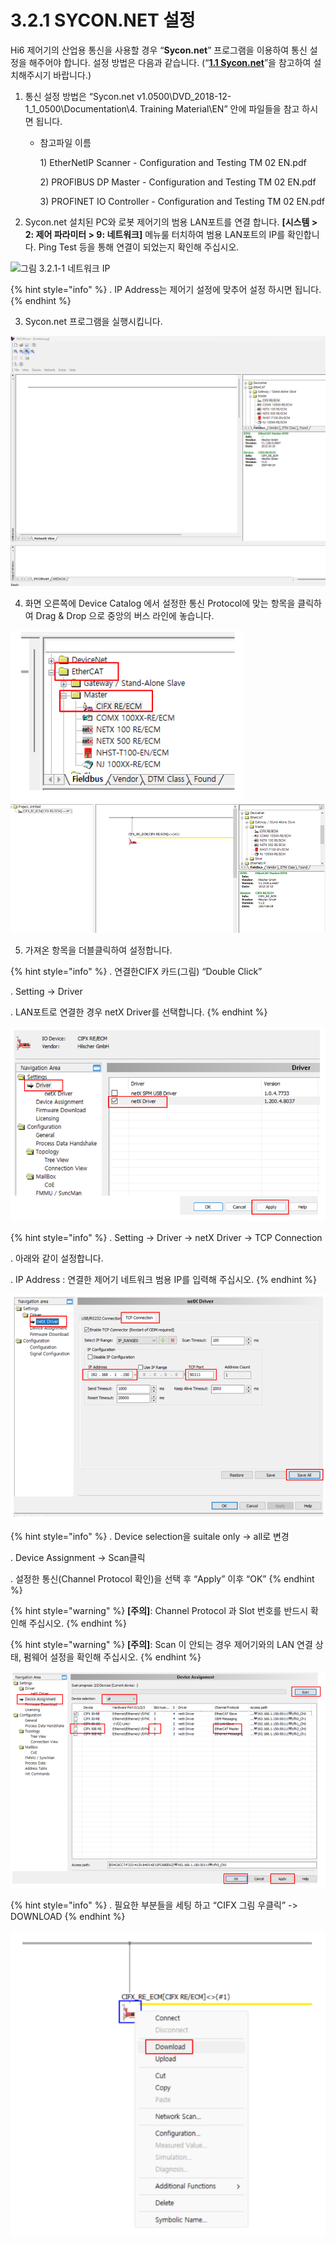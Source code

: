 ﻿# 3.2.1 SYCON.NET 설정

Hi6 제어기의 산업용 통신을 사용할 경우 “**Sycon.net**” 프로그램을 이용하여 통신 설정을 해주어야 합니다. 설정 방법은 다음과 같습니다. (“[**1.1 Sycon.net**](../../1-install-program/1-1-sycon-net.md)”을 참고하여 설치해주시기 바랍니다.)

1. 통신 설정 방법은 “Sycon.net v1.0500\DVD\_2018-12-1\_1\_0500\Documentation\4. Training Material\EN” 안에 파일들을 참고 하시면 됩니다.
   *   참고파일 이름

       1\) EtherNetIP Scanner - Configuration and Testing TM 02 EN.pdf

       2\) PROFIBUS DP Master - Configuration and Testing TM 02 EN.pdf

       3\) PROFINET IO Controller - Configuration and Testing TM 02 EN.pdf

2. Sycon.net 설치된 PC와 로봇 제어기의 범용 LAN포트를 연결 합니다.
   **\[시스템 > 2: 제어 파라미터 > 9: 네트워크]** 메뉴룰 터치하여 범용 LAN포트의 IP를 확인합니다. Ping Test 등을 통해 연결이 되었는지 확인해 주십시오.

![그림 3.2.1-1 네트워크 IP](<../_assets/image_3.2.1-1.png>)

{% hint style="info" %}
\.      IP Address는 제어기 설정에 맞추어 설정 하시면 됩니다.
{% endhint %}

3. Sycon.net 프로그램을 실행시킵니다.

![그림 3.2.1-2 Sycon.net](<../../_assets/image_3.2.1-2.png>)

4. 화면 오른쪽에 Device Catalog 에서 설정한 통신 Protocol에 맞는 항목을 클릭하여 Drag & Drop 으로 중앙의 버스 라인에 놓습니다. 

![그림 3.2.1-3 Sycon.net](<../../_assets/image_3.2.1-3.png>)
![그림 3.2.1-4 Sycon.net](<../../_assets/image_3.2.1-4.png>)

5. 가져온 항목을 더블클릭하여 설정합니다.

{% hint style="info" %}
\.      연결한CIFX 카드(그림) “Double Click”

\.      Setting -> Driver 

\.      LAN포트로 연결한 경우 netX Driver를 선택합니다.
{% endhint %}

![그림 3.2.1-5 Sycon.net](<../../_assets/image_3.2.1-5.png>)

{% hint style="info" %}
\.     Setting -> Driver -> netX Driver -> TCP Connection 

\.     아래와 같이 설정합니다.

\.     IP Address : 연결한 제어기 네트워크 범용 IP를 입력해 주십시오.
{% endhint %}

![그림 3.2.1-6 Sycon.net](<../../_assets/image_3.2.1-6.png>)

{% hint style="info" %}
\.      Device selection을 suitale only -> all로 변경

\.      Device Assignment -> Scan클릭

\.      설정한 통신(Channel Protocol 확인)을 선택 후 “Apply” 이후 “OK”
{% endhint %}

{% hint style="warning" %}
**\[주의]**: Channel Protocol 과 Slot 번호를 반드시 확인해 주십시오.
{% endhint %}

{% hint style="warning" %}
**\[주의]**: Scan 이 안되는 경우 제어기와의 LAN 연결 상태, 펌웨어 설정을 확인해 주십시오.
{% endhint %}

![그림 3.2.1-7 Sycon.net](<../../_assets/image_3.2.1-7.png>)


{% hint style="info" %}
\.      필요한 부분들을 세팅 하고 “CIFX 그림 우클릭” -> DOWNLOAD
{% endhint %}

![그림 3.2.1-8 Sycon.net](<../../_assets/image_3.2.1-8.png>)